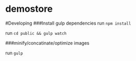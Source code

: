 demostore
=========

#Developing
###Install gulp dependencies
run ```npm install```

run ```cd public && gulp watch```

###minify/concatinate/optimize images

run ```gulp```
